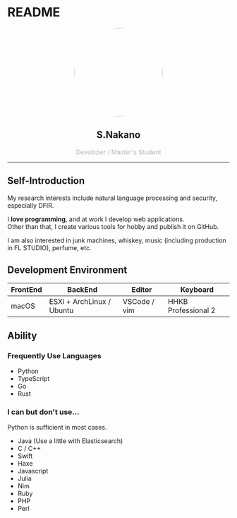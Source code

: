 # README

<div style="text-align: center;">
    <img src="https://avatars2.githubusercontent.com/u/35072092?s=460&v=4" width=200 style="border-radius: 50%;">
    <h2>S.Nakano</h2>
    <p style="opacity: 0.3;">Developer / Master's Student</p>
</div>

---

## Self-Introduction

My research interests include natural language processing and security, especially DFIR.

I **love programming**, and at work I develop web applications.  
Other than that, I create various tools for hobby and publish it on GitHub.

I am also interested in junk machines, whiskey, music (including production in FL STUDIO), perfume, etc.

## Development Environment
|FrontEnd|BackEnd|Editor|Keyboard|
|-|-|-|-|
|macOS|ESXi + ArchLinux / Ubuntu|VSCode / vim|HHKB Professional 2|

## Ability
### Frequently Use Languages
- Python
- TypeScript
- Go
- Rust

### I can but don't use...
Python is sufficient in most cases.

- Java (Use a little with Elasticsearch)
- C / C++
- Swift
- Haxe
- Javascript
- Julia
- Nim
- Ruby
- PHP
- Perl
